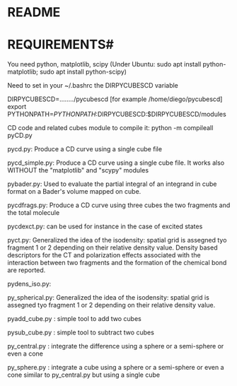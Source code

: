 # README #
# REQUIREMENTS#
You need python, matplotlib, scipy  (Under Ubuntu: sudo apt install python-matplotlib; sudo apt install python-scipy)

Need to set in your ~/.bashrc the DIRPYCUBESCD variable 
 
DIRPYCUBESCD=......../pycubescd [for example /home/diego/pycubescd]
export PYTHONPATH=$PYTHONPATH:$DIRPYCUBESCD:$DIRPYCUBESCD/modules


CD code and related cubes module
to compile it: python -m compileall pyCD.py 

pycd.py: Produce a CD curve using a single cube file

pycd_simple.py: Produce a CD curve using a single cube file. It works also WITHOUT the "matplotlib" and "scypy" modules 

pybader.py: Used to evaluate the partial integral of an 
            integrand in cube format on a Bader's volume mapped 
            on cube.

pycdfrags.py: Produce a CD curve using three cubes the two fragments 
              and the total molecule

pycdexct.py: can be used for instance in the case of excited states 


pyct.py: Generalized the idea of the isodensity: spatial grid is assegned tyo fragment 1 or 2 
         depending on their relative density value. Density based descriptors for the CT and 
         polarization effects associated with the interaction between two fragments and the formation
         of the chemical bond are reported.

pydens_iso.py: 

py_spherical.py: Generalized the idea of the isodensity: spatial grid is assegned tyo 
                 fragment 1 or 2  depending on their relative density value. 

pyadd_cube.py : simple tool to add two cubes

pysub_cube.py : simple tool to subtract two cubes

py_central.py : integrate the difference using a sphere or a semi-sphere or even a 
                cone 

py_sphere.py : integrate a cube using a sphere or a semi-sphere or even a cone 
               similar to py_central.py but using a single cube 
